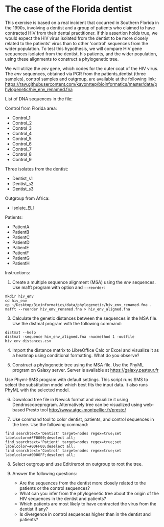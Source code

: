 # The case of the Florida dentist

This exercise is based on a real incident that occurred in Southern Florida in the 1990s, involving a dentist and a group of patients who claimed to have contracted HIV from their dental practitioner. If this assertion holds true, we would expect the HIV virus isolated from the dentist to be more closely related to the patients' virus than to other 'control' sequences from the wider population. To test this hypothesis, we will compare HIV gene sequences isolated from the dentist, his patients, and the wider population, using these alignments to construct a phylogenetic tree.

We will utilize the *env* gene, which codes for the outer coat of the HIV virus. The *env* sequences, obtained via PCR from the patients,dentist (three samples), control samples and outgroup, are available at the following link: https://raw.githubusercontent.com/kavonrtep/bioinformatics/master/data/phylogenetic/hiv_env_renamed.fna

List of DNA sequences in the file:

Control from Florida area:
- Control_1
- Control_2
- Control_3
- Control_4
- Control_5
- Control_6
- Control_7
- Control_8
- Control_9

Three isolates from the dentist:
- Dentist_s1
- Dentist_s2
- Dentist_s3

Outgroup from Africa:
- isolate_ELI

Patients:
- PatientA
- PatientB
- PatientC
- PatientD
- PatientE
- PatientF
- PatientG
- PatientH

Instructions:
1. Create a multiple sequence alignment (MSA) using the *env* sequences. Use mafft program with option  and `--reorder`:

```shell
mkdir hiv_env 
cd hiv_env
cp ~/Desktop/Bioinformatics/data/phylogenetic/hiv_env_renamed.fna .
mafft --reorder hiv_env_renamed.fna > hiv_env_aligned.fna
```

3. Calculate the genetic distances between the sequences in the MSA file. Use the distmat program with the following command:

```shell
distmat --help
distmat -sequence hiv_env_aligned.fna -nucmethod 1 -outfile hiv_env_distances.csv
```

4. Import the distance matrix to LibreOffice Calc or Excel and visualize it as a heatmap using conditional formatting. What do you observe? 

5. Construct a phylogenetic tree using the MSA file. Use the PhyML program on Galaxy server. Server is available at https://galaxy.pasteur.fr

Use Phyml-SMS program with default settings. This script runs SMS to select the substitution model which best fits the input data. It also runs PhyML with the selected model.

6. Download tree file in Newick format and visualize it using Dendroscopeprogram. Alternatively tree can be visualized using web-based Presto tool http://www.atgc-montpellier.fr/presto/

7. Use command tool to color dentist, patients, and control sequences in the tree. Use the following command:

```dendroscope
find searchtext='Dentist' target=nodes regex=true;set labelcolor=#FF0000;deselect all; 
find searchtext='Patient' target=nodes regex=true;set labelcolor=#00FF00;deselect all;
find searchtext='Control' target=nodes regex=true;set labelcolor=#0000FF;deselect all;
```
8. Select outgroup and use Edit/reroot on outgroup to root the tree.

9. Answer the following questions:
   - Are the sequences from the dentist more closely related to the patients or the control sequences?
   - What can you infer from the phylogenetic tree about the origin of the HIV sequences in the dentist and patients?
   - Which patients are most likely to have contracted the virus from the dentist if any?
   - Is divergence in control sequences higher than in the dentist and patients?
